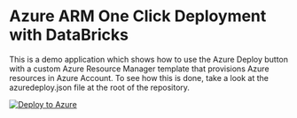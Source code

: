 Azure ARM One Click Deployment with DataBricks
====================
This is a demo application which shows how to use the Azure Deploy button with a custom Azure Resource Manager template that provisions Azure resources in Azure Account.  To see how this is done, take a look at the azuredeploy.json file at the root of the repository.

[![Deploy to Azure](http://azuredeploy.net/deploybutton.png)](https://azuredeploy.net/)
